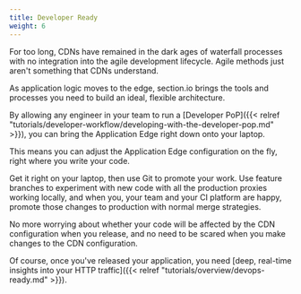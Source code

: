 ```yaml
---
title: Developer Ready
weight: 6
---
```


For too long, CDNs have remained in the dark ages of waterfall processes with no integration into the agile development lifecycle. Agile methods just aren't something that CDNs understand.

As application logic moves to the edge, section.io brings the tools and processes you need to build an ideal, flexible architecture.

By allowing any engineer in your team to run a [Developer PoP]({{< relref "tutorials/developer-workflow/developing-with-the-developer-pop.md" >}}), you can bring the Application Edge right down onto your laptop.

This means you can adjust the Application Edge configuration on the fly, right where you write your code.

Get it right on your laptop, then use Git to promote your work. Use feature branches to experiment with new code with all the production proxies working locally, and when you, your team and your CI platform are happy, promote those changes to production with normal merge strategies.

No more worrying about whether your code will be affected by the CDN configuration when you release, and no need to be scared when you make changes to the CDN configuration.

Of course, once you've released your application, you need [deep, real-time insights into your HTTP traffic]({{< relref "tutorials/overview/devops-ready.md" >}}).
